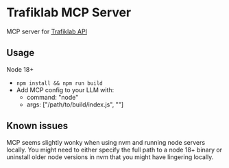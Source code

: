 # Trafiklab MCP Server

MCP server for [Trafiklab API](https://www.trafiklab.se/)

## Usage

Node 18+

- `npm install && npm run build`
- Add MCP config to your LLM with:
    - command: "node"
    - args: ["/path/to/build/index.js", "<trafiklab API key>"]

## Known issues

MCP seems slightly wonky when using nvm and running node servers locally. You might need to either specify the full path to a node 18+ binary or uninstall older node versions in nvm that you might have lingering locally.
